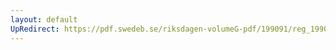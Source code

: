 ```yaml
---
layout: default
UpRedirect: https://pdf.swedeb.se/riksdagen-volumeG-pdf/199091/reg_199091/reg_199091_0827.pdf
---
```

